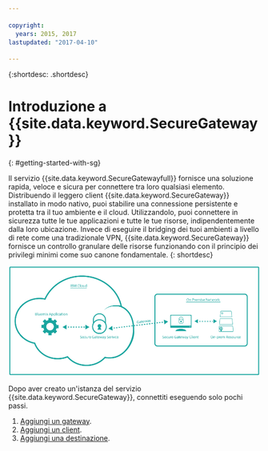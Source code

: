 ```yaml
---

copyright:
  years: 2015, 2017
lastupdated: "2017-04-10"

---
```

{:shortdesc: .shortdesc}

# Introduzione a {{site.data.keyword.SecureGateway}}
{: #getting-started-with-sg}

Il servizio {{site.data.keyword.SecureGatewayfull}} fornisce una soluzione rapida, veloce e sicura per connettere tra loro qualsiasi elemento.  Distribuendo il leggero client {{site.data.keyword.SecureGateway}} installato in modo nativo, puoi stabilire una connessione persistente e protetta tra il tuo ambiente e il cloud.  Utilizzandolo, puoi connettere in sicurezza tutte le tue applicazioni e tutte le tue risorse, indipendentemente dalla loro ubicazione.  Invece di eseguire il bridging dei tuoi ambienti a livello di rete come una tradizionale VPN, {{site.data.keyword.SecureGateway}} fornisce un controllo granulare delle risorse funzionando con il principio dei privilegi minimi come suo canone fondamentale.
{: shortdesc}

![{{site.data.keyword.SecureGateway}} - Architettura](./images/diagramSGW.png?raw=true "{{site.data.keyword.SecureGateway}} - Architettura")

Dopo aver creato un'istanza del servizio {{site.data.keyword.SecureGateway}}, connettiti eseguendo solo pochi passi.

1. [Aggiungi un gateway](/docs/services/SecureGateway/securegateway_gateway.html).
2. [Aggiungi un client](/docs/services/SecureGateway/securegateway_client.html).
3. [Aggiungi una destinazione](/docs/services/SecureGateway/securegateway_destination.html).
